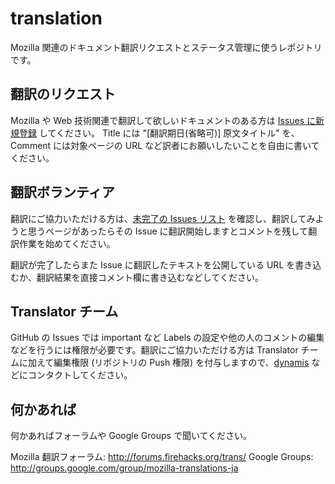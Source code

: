 translation
===========

Mozilla 関連のドキュメント翻訳リクエストとステータス管理に使うレポジトリです。

## 翻訳のリクエスト

Mozilla や Web 技術関連で翻訳して欲しいドキュメントのある方は [Issues に新規登録](https://github.com/mozilla-japan/translation/issues/new) してください。
Title には "\[翻訳期日(省略可)\] 原文タイトル" を、Comment には対象ページの URL など訳者にお願いしたいことを自由に書いてください。


## 翻訳ボランティア

翻訳にご協力いただける方は、[未完了の Issues リスト](https://github.com/mozilla-japan/translation/issues?state=open) を確認し、翻訳してみようと思うページがあったらその Issue に翻訳開始しますとコメントを残して翻訳作業を始めてください。

翻訳が完了したらまた Issue に翻訳したテキストを公開している URL を書き込むか、翻訳結果を直接コメント欄に書き込むなどしてください。


## Translator チーム

GitHub の Issues では important など Labels の設定や他の人のコメントの編集などを行うには権限が必要です。翻訳にご協力いただける方は Translator チームに加えて編集権限 (リポジトリの Push 権限) を付与しますので、[dynamis](http://dynamis.jp/) などにコンタクトしてください。


## 何かあれば

何かあればフォーラムや Google Groups で聞いてください。

Mozilla 翻訳フォーラム: http://forums.firehacks.org/trans/
Google Groups: http://groups.google.com/group/mozilla-translations-ja
